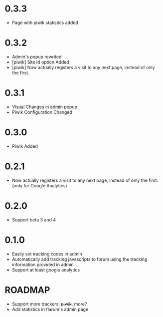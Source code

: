 # 0.3.3
  - Page with piwik statistics added

# 0.3.2
  - Admin's popup rewrited
  - [piwik] Site Id option Added
  - [piwik] Now actually registers a visit to any next page, instead of only the first.

# 0.3.1

- Visual Changes in admin popup
- Piwik Configuration Changed

# 0.3.0

- Piwik Added

# 0.2.1

- Now actually registers a visit to any next page, instead of only the first. (only for Google Analytics)

# 0.2.0

- Support beta 3 and 4

# 0.1.0

- Easily set tracking codes in admin
- Automatically add tracking javascripts to forum using the tracking information provided in admin
- Support at least google analytics

# ROADMAP

- Support more trackers: ~~piwik~~, more?
- Add statistics in flarum's admin page

